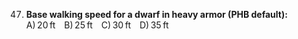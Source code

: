 47. **Base walking speed for a dwarf in heavy armor (PHB default):**
    A) 20 ft B) 25 ft C) 30 ft D) 35 ft
